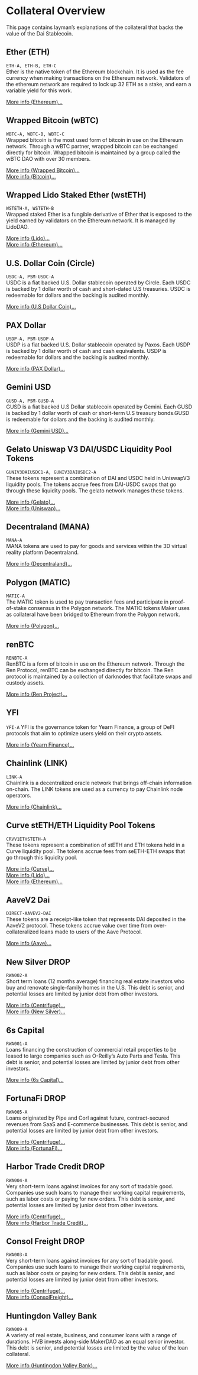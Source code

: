 # Collateral Overview

This page contains layman’s explanations of the collateral that backs the value of the Dai Stablecoin.

<!-- MUST BE KEPT IN SYNC WITH COLLATERAL-INFO.YAML -->

## Ether (ETH)
```ETH-A, ETH-B, ETH-C```  
Ether is the native token of the Ethereum blockchain. It is used as the fee currency when making transactions on the Ethereum network. Validators of the ethereum network are required to lock up 32 ETH as a stake, and earn a variable yield for this work.

[More info (Ethereum)...](https://ethereum.org/en/)

## Wrapped Bitcoin (wBTC)
```WBTC-A, WBTC-B, WBTC-C```  
Wrapped bitcoin is the most used form of bitcoin in use on the Ethereum network. Through a wBTC partner, wrapped bitcoin can be exchanged directly for bitcoin. Wrapped bitcoin is maintained by a group called the wBTC DAO with over 30 members.

[More info (Wrapped Bitcoin)...](https://wbtc.network/)  
[More info (Bitcoin)...](https://bitcoin.org/en/)  


## Wrapped Lido Staked Ether (wstETH)
```WSTETH-A, WSTETH-B```  
Wrapped staked Ether is a fungible derivative of Ether that is exposed to the yield earned by validators on the Ethereum network. It is managed by LidoDAO. 

[More info (Lido)...](https://lido.fi/ethereum)  
[More info (Ethereum)...](https://ethereum.org/en/)  

## U.S. Dollar Coin (Circle)
```USDC-A, PSM-USDC-A```  
USDC is a fiat backed U.S. Dollar stablecoin operated by Circle. Each USDC is backed by 1 dollar worth of cash and short-dated U.S treasuries. USDC is redeemable for dollars and the backing is audited monthly. 

[More info (U.S Dollar Coin)...](https://www.circle.com/en/usdc)

## PAX Dollar
```USDP-A, PSM-USDP-A```  
USDP is a fiat backed U.S. Dollar stablecoin operated by Paxos. Each USDP is backed by 1 dollar worth of cash and cash equivalents. USDP is redeemable for dollars and the backing is audited monthly. 

[More info (PAX Dollar)...](https://paxos.com/usdp/)

## Gemini USD
```GUSD-A, PSM-GUSD-A```  
GUSD is a fiat backed U.S Dollar stablecoin operated by Gemini. Each GUSD is backed by 1 dollar worth of cash or short-term U.S treasury bonds.GUSD is redeemable for dollars and the backing is audited monthly.

[More info (Gemini USD)...](https://www.gemini.com/dollar)

## Gelato Uniswap V3 DAI/USDC Liquidity Pool Tokens
```GUNIV3DAIUSDC1-A, GUNIV3DAIUSDC2-A```  
These tokens represent a combination of DAI and USDC held in UniswapV3 liquidity pools. The tokens accrue fees from DAI-USDC swaps that go through these liquidity pools. The gelato network manages these tokens. 

[More info (Gelato)...](https://www.gelato.network/)  
[More info (Uniswap)...](https://uniswap.org/)  

## Decentraland (MANA)
```MANA-A```  
MANA tokens are used to pay for goods and services within the 3D virtual reality platform Decentraland.

[More info (Decentraland)...](https://decentraland.org/)

## Polygon (MATIC)
```MATIC-A```  
The MATIC token is used to pay transaction fees and participate in proof-of-stake consensus in the Polygon network. The MATIC tokens Maker uses as collateral have been bridged to Ethereum from the Polygon network.

[More info (Polygon)...](https://polygon.technology/)

## renBTC
```RENBTC-A```  
RenBTC is a form of bitcoin in use on the Ethereum network. Through the Ren Protocol, renBTC can be exchanged directly for bitcoin. The Ren protocol is maintained by a collection of darknodes that facilitate swaps and custody assets.

[More info (Ren Project)...](https://renproject.io/)

## YFI
```YFI-A```
YFI is the governance token for Yearn Finance, a group of DeFI protocols that aim to optimize users yield on their crypto assets.

[More info (Yearn Finance)...](https://docs.yearn.finance/)

## Chainlink (LINK)
```LINK-A```  
Chainlink is a decentralized oracle network that brings off-chain information on-chain. The LINK tokens are used as a currency to pay Chainlink node operators.

[More info (Chainlink)...](https://chain.link/)

## Curve stETH/ETH Liquidity Pool Tokens
```CRVV1ETHSTETH-A```  
These tokens represent a combination of stETH and ETH tokens held in a Curve liquidity pool. The tokens accrue fees from seETH-ETH swaps that go through this liquidity pool.

[More info (Curve)...](https://resources.curve.fi/)  
[More info (Lido)...](https://lido.fi/ethereum)  
[More info (Ethereum)...](https://ethereum.org/en/)  

## AaveV2 Dai
```DIRECT-AAVEV2-DAI```  
These tokens are a receipt-like token that represents DAI deposited in the AaveV2 protocol. These tokens accrue value over time from over-collateralized loans made to users of the Aave Protocol.

[More info (Aave)...](https://aave.com/)

## New Silver DROP
```RWA002-A```  
Short term loans (12 months average) financing real estate investors who buy and renovate single-family homes in the U.S. This debt is senior, and potential losses are limited by junior debt from other investors.

[More info (Centrifuge)...](https://centrifuge.io/)  
[More info (New Silver)...](new-silver.md)  

## 6s Capital
```RWA001-A```  
Loans financing the construction of commercial retail properties to be leased to large companies such as O-Reilly’s Auto Parts and Tesla. This debt is senior, and potential losses are limited by junior debt from other investors.

[More info (6s Capital)...](6s.md)

## FortunaFi DROP
```RWA005-A```  
Loans originated by Pipe and Corl against future, contract-secured revenues from SaaS and E-commerce businesses. This debt is senior, and potential losses are limited by junior debt from other investors.

[More info (Centrifuge)...](https://centrifuge.io/)  
[More info (FortunaFi)...](fortunafi.md)  

## Harbor Trade Credit DROP
```RWA004-A```  
Very short-term loans against invoices for any sort of tradable good. Companies use such loans to manage their working capital requirements, such as labor costs or paying for new orders. This debt is senior, and potential losses are limited by junior debt from other investors.

[More info (Centrifuge)...](https://centrifuge.io/)  
[More info (Harbor Trade Credit)...](harbour-trade.md)  

## Consol Freight DROP
```RWA003-A```  
Very short-term loans against invoices for any sort of tradable good. Companies use such loans to manage their working capital requirements, such as labor costs or paying for new orders. This debt is senior, and potential losses are limited by junior debt from other investors.

[More info (Centrifuge)...](https://centrifuge.io/)  
[More info (ConsolFreight)...](consolfreight.md)  

## Huntingdon Valley Bank
```RWA009-A```  
A variety of real estate, business, and consumer loans with a range of durations. HVB invests along-side MakerDAO as an equal senior investor. This debt is senior, and potential losses are limited by the value of the loan collateral.

[More info (Huntingdon Valley Bank)...](hvbank.md)